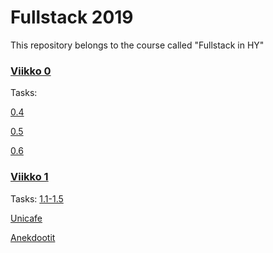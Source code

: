 # Fullstack 2019

This repository belongs to the course called "Fullstack in HY"


### [Viikko 0](https://github.com/olgaviho/FullStack2019/tree/master/Viikko0)

Tasks:

[0.4](https://github.com/olgaviho/FullStack2019/blob/master/Viikko0/Task0.4.png)

[0.5](https://github.com/olgaviho/FullStack2019/blob/master/Viikko0/Task0.5.png)

[0.6](https://github.com/olgaviho/FullStack2019/blob/master/Viikko0/Task0.6.png)

### [Viikko 1](https://github.com/olgaviho/FullStack2019/tree/master/Viikko1)

Tasks:
[1.1-1.5](https://github.com/olgaviho/FullStack2019/blob/master/Viikko1/course/src/index.js)

[Unicafe](https://github.com/olgaviho/FullStack2019/blob/master/Viikko1/unicafe/unicafeapp/src/index.js)

[Anekdootit](https://github.com/olgaviho/FullStack2019/blob/master/Viikko1/anekdootit/anekdootit/src/index.js)
